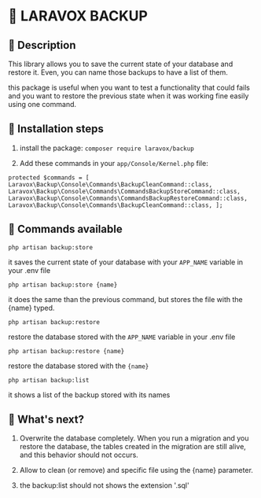# 🙉 LARAVOX BACKUP 

## 🙌 Description 

This library allows you to save the current state of your database and restore it. Even, you can name those backups to have a list of them.

this package is useful when you want to test a functionality that could fails and you want to restore the previous state when it was working fine easily using one command.

## 🙌 Installation steps

1. install the package: `composer require laravox/backup`

2. Add these commands in your `app/Console/Kernel.php` file:

`
protected $commands = [
        Laravox\Backup\Console\Commands\BackupCleanCommand::class,
        Laravox\Backup\Console\Commands\CommandsBackupStoreCommand::class,
        Laravox\Backup\Console\Commands\CommandsBackupRestoreCommand::class,
        Laravox\Backup\Console\Commands\BackupCleanCommand::class,
    ];
`

## 🙌 Commands available

`php artisan backup:store`

it saves the current state of your database with your `APP_NAME` variable in your .env file

`php artisan backup:store {name}`

it does the same than the previous command, but stores the file with the {name} typed.

`php artisan backup:restore`

restore the database stored with the `APP_NAME` variable in your .env file

`php artisan backup:restore {name}`

restore the database stored with the `{name}`

`php artisan backup:list`

it shows a list of the backup stored with its names


## 🙌 What's next?

1. Overwrite the database completely. When you run a migration and you restore the database, the tables created in the migration are still alive, and this behavior should not occurs.

1. Allow to clean (or remove) and specific file using the {name} parameter.

1. the backup:list should not shows the extension '.sql'